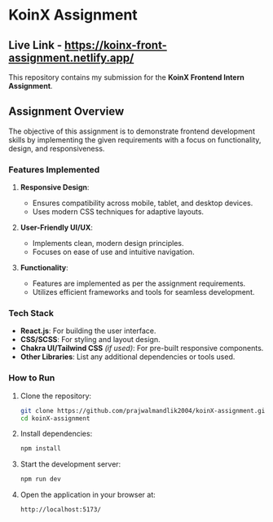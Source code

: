 # KoinX Assignment 

## Live Link - https://koinx-front-assignment.netlify.app/

This repository contains my submission for the **KoinX Frontend Intern Assignment**.

## Assignment Overview

The objective of this assignment is to demonstrate frontend development skills by implementing the given requirements with a focus on functionality, design, and responsiveness.

### Features Implemented

1. **Responsive Design**:
   - Ensures compatibility across mobile, tablet, and desktop devices.
   - Uses modern CSS techniques for adaptive layouts.

2. **User-Friendly UI/UX**:
   - Implements clean, modern design principles.
   - Focuses on ease of use and intuitive navigation.

3. **Functionality**:
   - Features are implemented as per the assignment requirements.
   - Utilizes efficient frameworks and tools for seamless development.

### Tech Stack

- **React.js**: For building the user interface.
- **CSS/SCSS**: For styling and layout design.
- **Chakra UI/Tailwind CSS** *(if used)*: For pre-built responsive components.
- **Other Libraries**: List any additional dependencies or tools used.

### How to Run

1. Clone the repository:
   ```bash
   git clone https://github.com/prajwalmandlik2004/koinX-assignment.git
   cd koinX-assignment

2. Install dependencies:
   ```bash
   npm install

3. Start the development server:
   ```bash
   npm run dev

4. Open the application in your browser at:
   ```bash
   http://localhost:5173/
